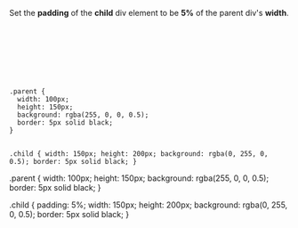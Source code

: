 Set the **padding** of the **child** div element
to be **5%** of the parent div's **width**.

<codeblock language="css" type="exercise" testMode="fixedInput">
<code>
<panel language="html">
<div class="parent">
  <div class="child"></div>
</div>
</panel>
<panel language="css">
.parent {
  width: 100px;
  height: 150px;
  background: rgba(255, 0, 0, 0.5);
  border: 5px solid black;
}

.child {
  width: 150px;
  height: 200px;
  background: rgba(0, 255, 0, 0.5);
  border: 5px solid black;
}
</panel>
</code>

<solution>
.parent {
  width: 100px;
  height: 150px;
  background: rgba(255, 0, 0, 0.5);
  border: 5px solid black;
}

.child {
  padding: 5%;
  width: 150px;
  height: 200px;
  background: rgba(0, 255, 0, 0.5);
  border: 5px solid black;
}
</solution>
</codeblock>
